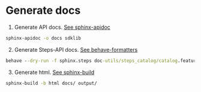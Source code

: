 # Generate docs #

1. Generate API docs. [See sphinx-apidoc](http://www.sphinx-doc.org/en/1.5.1/invocation.html#invocation-of-sphinx-apidoc)
````cmd
sphinx-apidoc -o docs sdklib
````

2. Generate Steps-API docs. [See behave-formatters](https://pythonhosted.org/behave/formatters.html)
````cmd
behave --dry-run -f sphinx.steps doc-utils/steps_catalog/catalog.feature -o docs/steps
````

3. Generate html. [See sphinx-build](http://www.sphinx-doc.org/en/1.5.1/invocation.html#invocation-of-sphinx-build)
````cmd
sphinx-build -b html docs/ output/
````